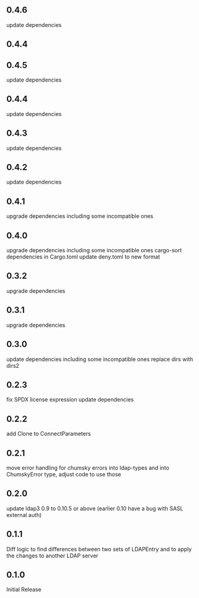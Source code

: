 ## 0.4.6

update dependencies

## 0.4.4

## 0.4.5

update dependencies

## 0.4.4

update dependencies

## 0.4.3

update dependencies

## 0.4.2

update dependencies

## 0.4.1

upgrade dependencies including some incompatible ones

## 0.4.0

upgrade dependencies including some incompatible ones
cargo-sort dependencies in Cargo.toml
update deny.toml to new format

## 0.3.2

upgrade dependencies

## 0.3.1

upgrade dependencies

## 0.3.0

update dependencies including some incompatible ones
replace dirs with dirs2

## 0.2.3

fix SPDX license expression
update dependencies

## 0.2.2

add Clone to ConnectParameters

## 0.2.1

move error handling for chumsky errors into ldap-types and into ChumskyError type,
adjust code to use those

## 0.2.0

update ldap3 0.9 to 0.10.5 or above (earlier 0.10 have a bug with SASL external auth)

## 0.1.1

Diff logic to find differences between two sets of LDAPEntry and to apply the changes to another LDAP server

## 0.1.0

Initial Release
